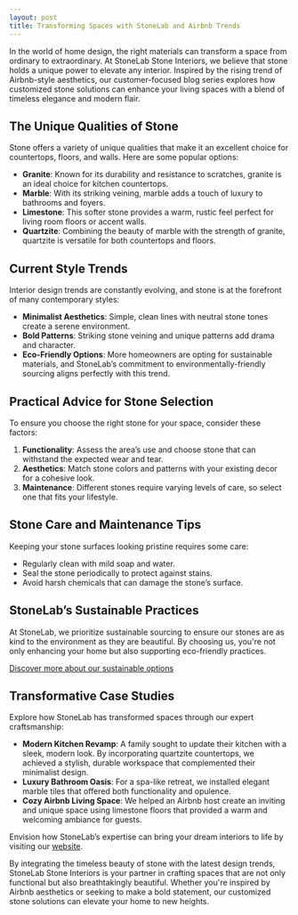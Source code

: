 ```yaml
---
layout: post
title: Transforming Spaces with StoneLab and Airbnb Trends
---
```



In the world of home design, the right materials can transform a space from ordinary to extraordinary. At StoneLab Stone Interiors, we believe that stone holds a unique power to elevate any interior. Inspired by the rising trend of Airbnb-style aesthetics, our customer-focused blog series explores how customized stone solutions can enhance your living spaces with a blend of timeless elegance and modern flair.

## The Unique Qualities of Stone

Stone offers a variety of unique qualities that make it an excellent choice for countertops, floors, and walls. Here are some popular options:

- **Granite**: Known for its durability and resistance to scratches, granite is an ideal choice for kitchen countertops.
- **Marble**: With its striking veining, marble adds a touch of luxury to bathrooms and foyers.
- **Limestone**: This softer stone provides a warm, rustic feel perfect for living room floors or accent walls.
- **Quartzite**: Combining the beauty of marble with the strength of granite, quartzite is versatile for both countertops and floors.

## Current Style Trends

Interior design trends are constantly evolving, and stone is at the forefront of many contemporary styles:

- **Minimalist Aesthetics**: Simple, clean lines with neutral stone tones create a serene environment.
- **Bold Patterns**: Striking stone veining and unique patterns add drama and character.
- **Eco-Friendly Options**: More homeowners are opting for sustainable materials, and StoneLab’s commitment to environmentally-friendly sourcing aligns perfectly with this trend.

## Practical Advice for Stone Selection

To ensure you choose the right stone for your space, consider these factors:

1. **Functionality**: Assess the area’s use and choose stone that can withstand the expected wear and tear.
2. **Aesthetics**: Match stone colors and patterns with your existing decor for a cohesive look.
3. **Maintenance**: Different stones require varying levels of care, so select one that fits your lifestyle.

## Stone Care and Maintenance Tips

Keeping your stone surfaces looking pristine requires some care:

- Regularly clean with mild soap and water.
- Seal the stone periodically to protect against stains.
- Avoid harsh chemicals that can damage the stone’s surface.

## StoneLab’s Sustainable Practices

At StoneLab, we prioritize sustainable sourcing to ensure our stones are as kind to the environment as they are beautiful. By choosing us, you're not only enhancing your home but also supporting eco-friendly practices.

[Discover more about our sustainable options](https://stonelab.se)

## Transformative Case Studies

Explore how StoneLab has transformed spaces through our expert craftsmanship:

- **Modern Kitchen Revamp**: A family sought to update their kitchen with a sleek, modern look. By incorporating quartzite countertops, we achieved a stylish, durable workspace that complemented their minimalist design.
- **Luxury Bathroom Oasis**: For a spa-like retreat, we installed elegant marble tiles that offered both functionality and opulence.
- **Cozy Airbnb Living Space**: We helped an Airbnb host create an inviting and unique space using limestone floors that provided a warm and welcoming ambiance for guests.

Envision how StoneLab’s expertise can bring your dream interiors to life by visiting our [website](https://stonelab.se).

By integrating the timeless beauty of stone with the latest design trends, StoneLab Stone Interiors is your partner in crafting spaces that are not only functional but also breathtakingly beautiful. Whether you're inspired by Airbnb aesthetics or seeking to make a bold statement, our customized stone solutions can elevate your home to new heights.
